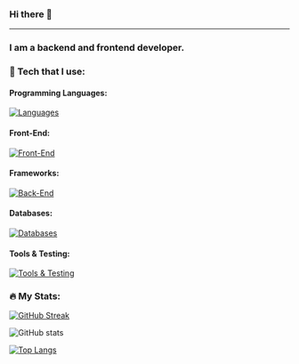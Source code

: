 ### Hi there 👋
---
### I am a backend and frontend developer.
<!--
**Strykeros/Strykeros** is a ✨ _special_ ✨ repository because its `README.md` (this file) appears on your GitHub profile.

Here are some ideas to get you started:

- 🔭 I’m currently working on ...
- 🌱 I’m currently learning ...
- 👯 I’m looking to collaborate on ...
- 🤔 I’m looking for help with ...
- 💬 Ask me about ...
- 📫 How to reach me: ...
- 😄 Pronouns: ...
- ⚡ Fun fact: ...
-->

### 🧰 Tech that I use:

#### Programming Languages:
[![Languages](https://skillicons.dev/icons?i=cs,cpp,java,py,js,ts,php)](https://skillicons.dev)

#### Front-End:
[![Front-End](https://skillicons.dev/icons?i=html,css,bootstrap,react)](https://skillicons.dev)

#### Frameworks:
[![Back-End](https://skillicons.dev/icons?i=flask,dotnet,laravel,qt)](https://skillicons.dev)

#### Databases:
[![Databases](https://skillicons.dev/icons?i=postgres,sqlite)](https://skillicons.dev)

#### Tools & Testing:
[![Tools & Testing](https://skillicons.dev/icons?i=nodejs,git,cypress)](https://skillicons.dev)

### :fire: My Stats:
[![GitHub Streak](https://streak-stats.demolab.com?user=Strykeros&theme=dark)](https://git.io/streak-stats)

![GitHub stats](https://github-readme-stats.vercel.app/api?username=Strykeros&hide_rank=true&show_icons=true&theme=transparent)

[![Top Langs](https://github-readme-stats.vercel.app/api/top-langs/?username=Strykeros&layout=compact&theme=vision-friendly-dark)](https://github.com/anuraghazra/github-readme-stats)

